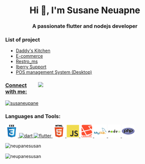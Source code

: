 <h1 align="center">Hi 👋, I'm Susane Neuapne</h1>
<h3 align="center">A passionate flutter and nodejs developer</h3>


<h3>List of project </h3>
  <ul style="margin-left:10px">
     <li>  <a href="https://play.google.com/store/apps/details?id=com.nct.daddyskitchen"> Daddy's Kitchen </a>  </li>
     <li>  <a href="https://play.google.com/store/apps/details?id=com.nct.saarashopping"> E-commerce </a>  </li>
    <li>  <a href="https://play.google.com/store/apps/details?id=com.nctbutwal.restro_ms_online"> Restro_ms </a>  </li>
    <li>  <a href="https://play.google.com/store/apps/details?id=com.nct.iberrysupport"> Iberry Support </li>
    <li>  POS management System (Desktop) </li>
  </ul>
<image align="right" width=400 src="https://camo.githubusercontent.com/c1dcb74cc1c1835b1d716f5051499a2814c683c806b15f04b0eba492863703e9/68747470733a2f2f63646e2e6472696262626c652e636f6d2f75736572732f3733303730332f73637265656e73686f74732f363538313234332f6176656e746f2e676966">
   
<h3 align="left">Connect with me:</h3>

<p align="left">
<a href="https://linkedin.com/in/susaneupane" target="blank"><img align="center" src="https://raw.githubusercontent.com/rahuldkjain/github-profile-readme-generator/master/src/images/icons/Social/linked-in-alt.svg" alt="susaneupane" height="30" width="40" /></a>
</p>

<h3 align="left">Languages and Tools:</h3>
<p align="left"> <a href="https://www.w3schools.com/css/" target="_blank" rel="noreferrer"> <img src="https://raw.githubusercontent.com/devicons/devicon/master/icons/css3/css3-original-wordmark.svg" alt="css3" width="40" height="40"/> </a> <a href="https://dart.dev" target="_blank" rel="noreferrer"> <img src="https://www.vectorlogo.zone/logos/dartlang/dartlang-icon.svg" alt="dart" width="40" height="40"/> </a> <a href="https://flutter.dev" target="_blank" rel="noreferrer"> <img src="https://www.vectorlogo.zone/logos/flutterio/flutterio-icon.svg" alt="flutter" width="40" height="40"/> </a> <a href="https://www.w3.org/html/" target="_blank" rel="noreferrer"> <img src="https://raw.githubusercontent.com/devicons/devicon/master/icons/html5/html5-original-wordmark.svg" alt="html5" width="40" height="40"/> </a> <a href="https://developer.mozilla.org/en-US/docs/Web/JavaScript" target="_blank" rel="noreferrer"> <img src="https://raw.githubusercontent.com/devicons/devicon/master/icons/javascript/javascript-original.svg" alt="javascript" width="40" height="40"/> </a> <a href="https://laravel.com/" target="_blank" rel="noreferrer"> <img src="https://raw.githubusercontent.com/devicons/devicon/master/icons/laravel/laravel-plain-wordmark.svg" alt="laravel" width="40" height="40"/> </a> <a href="https://www.mysql.com/" target="_blank" rel="noreferrer"> <img src="https://raw.githubusercontent.com/devicons/devicon/master/icons/mysql/mysql-original-wordmark.svg" alt="mysql" width="40" height="40"/> </a> <a href="https://nodejs.org" target="_blank" rel="noreferrer"> <img src="https://raw.githubusercontent.com/devicons/devicon/master/icons/nodejs/nodejs-original-wordmark.svg" alt="nodejs" width="40" height="40"/> </a> <a href="https://www.php.net" target="_blank" rel="noreferrer"> <img src="https://raw.githubusercontent.com/devicons/devicon/master/icons/php/php-original.svg" alt="php" width="40" height="40"/> </a> </p>

<p><img align="center" src="https://github-readme-stats.vercel.app/api/top-langs?username=neupanesusan&show_icons=true&locale=en&layout=compact" alt="neupanesusan" /></p>

<p><img align="center" src="https://github-readme-streak-stats.herokuapp.com/?user=neupanesusan&" alt="neupanesusan" /></p>
